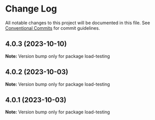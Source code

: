 # Change Log

All notable changes to this project will be documented in this file.
See [Conventional Commits](https://conventionalcommits.org) for commit guidelines.

## 4.0.3 (2023-10-10)

**Note:** Version bump only for package load-testing





## 4.0.2 (2023-10-03)

**Note:** Version bump only for package load-testing





## 4.0.1 (2023-10-03)

**Note:** Version bump only for package load-testing
